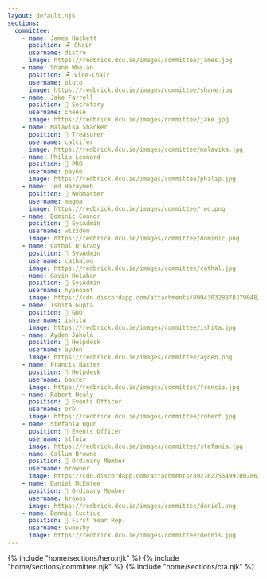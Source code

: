 ```yaml
---
layout: default.njk
sections:
  committee:
    - name: James Hackett
      position: 🪑 Chair
      username: distro
      image: https://redbrick.dcu.ie/images/committee/james.jpg
    - name: Shane Whelan
      position: 🪑 Vice-Chair
      username: pluto
      image: https://redbrick.dcu.ie/images/committee/shane.jpg
    - name: Jake Farrell
      position: 💌 Secretary
      username: cheese
      image: https://redbrick.dcu.ie/images/committee/jake.jpg
    - name: Malavika Shanker
      position: 💸 Treasurer
      username: calcifer
      image: https://redbrick.dcu.ie/images/committee/malavika.jpg
    - name: Philip Leonard
      position: 📢 PRO
      username: payne
      image: https://redbrick.dcu.ie/images/committee/philip.jpg
    - name: Jed Hazaymeh
      position: 👾 Webmaster
      username: magma
      image: https://redbrick.dcu.ie/images/committee/jed.png
    - name: Dominic Connor
      position: 🚀 SysAdmin
      username: wizzdom
      image: https://redbrick.dcu.ie/images/committee/dominic.png
    - name: Cathal O'Grady
      position: 🚀 SysAdmin
      username: cathalog
      image: https://redbrick.dcu.ie/images/committee/cathal.jpg
    - name: Gavin Holahan
      position: 🍼 SysAdmin
      username: hypnoant
      image: https://cdn.discordapp.com/attachments/899430328878379048/1206032602369228820/image.png?ex=65da8863&is=65c81363&hm=bd5b6206db20935f8fc2163d3d6a8c6f1d2620f32b4b9b2e7734ccf071b5923f&
    - name: Ishita Gupta
      position: 🎨 GDO
      username: ishita
      image: https://redbrick.dcu.ie/images/committee/ishita.jpg
    - name: Ayden Jahola
      position: 🙌 Helpdesk
      username: ayden
      image: https://redbrick.dcu.ie/images/committee/ayden.png
    - name: Francis Baxter
      position: 🙌 Helpdesk
      username: baxter
      image: https://redbrick.dcu.ie/images/committee/francis.jpg
    - name: Robert Healy
      position: 📅 Events Officer
      username: orb
      image: https://redbrick.dcu.ie/images/committee/robert.jpg
    - name: Stefania Ogun
      position: 📅 Events Officer
      username: stfnia
      image: https://redbrick.dcu.ie/images/committee/stefania.jpg
    - name: Callum Browne
      position: 💎 Ordinary Member
      username: browner
      image: https://cdn.discordapp.com/attachments/892762755499700286/1204850940486877184/IMG_5333.jpg?ex=65d63be1&is=65c3c6e1&hm=22a14422a0d9739c4562d20921e0ba5bbfb2c158dc0335b24012b463741489fd&
    - name: Daniel McEntee
      position: 💎 Ordinary Member
      username: kronos
      image: https://redbrick.dcu.ie/images/committee/daniel.png
    - name: Dennis Custiuc
      position: 🥇 First Year Rep.
      username: swooshy
      image: https://redbrick.dcu.ie/images/committee/dennis.jpg
---
```

<main>
  {% include "home/sections/hero.njk" %}
  {% include "home/sections/committee.njk" %}
  {% include "home/sections/cta.njk" %}
</main>